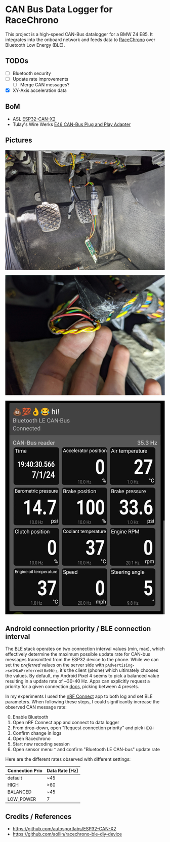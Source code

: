 # CAN Bus Data Logger for RaceChrono

This project is a high-speed CAN-Bus datalogger for a BMW Z4 E85. It integrates into the onboard network and feeds data to [RaceChrono](https://racechrono.com/) over Bluetooth Low Energy (BLE).

## TODOs

- [ ] Bluetooth security
- [ ] Update rate improvements
  - [ ] Merge CAN messages?
- [x] XY-Axis acceleration data

## BoM

- ASL [ESP32-CAN-X2](https://www.autosportlabs.com/product/esp32-can-x2-dual-can-bus-automotive-grade-development-board/)
- Tulay's Wire Werks [E46 CAN-Bus Plug and Play Adapter](https://tulayswirewerks.com/product/e46-can-bus-plug-and-play-adapter-4-pin-ign/)

## Pictures

![img](images/plug.jpg)

![img](images/can_wires.jpg)

![img](images/racechrono.jpg)

## Android connection priority / BLE connection interval

The BLE stack operates on two connection interval values (min, max), which
effectively determine the maximum possible update rate for CAN-bus messages
transmitted from the ESP32 device to the phone. While we can set the _preferred_
values on the server side with `pAdvertising->setMinPreferred(0x06);`, it's the
client (phone) which ultimately chooses the values. By default, my Android Pixel
4 seems to pick a balanced value resulting in a update rate of ~30-40 Hz. Apps
can explicitly request a priority for a given connection [docs](https://developer.android.com/reference/android/bluetooth/BluetoothGatt#requestConnectionPriority(int)), picking between 4 presets.

In my experiments I used the [nRF Connect](https://play.google.com/store/apps/details?id=no.nordicsemi.android.mcp)
app to both log and set BLE parameters. When following these steps, I could
significantly increase the observed CAN message rate:

0) Enable Bluetooth
1) Open nRF Connect app and connect to data logger
2) From drop-down, open "Request connection priority" and pick `HIGH`
3) Confirm change in logs
4) Open Racechrono
5) Start new recoding session
6) Open sensor menu `^` and confirm "Bluetooth LE CAN-bus" update rate

Here are the different rates observed with different settings:

| Connection Prio | Data Rate [Hz] |
|-----------------|----|
| default         | ~45 |
| HIGH            | >60 |
| BALANCED        | ~45 |
| LOW_POWER       | 7 |

## Credits / References
- https://github.com/autosportlabs/ESP32-CAN-X2
- https://github.com/aollin/racechrono-ble-diy-device
